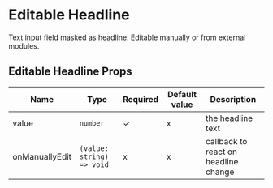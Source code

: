 # Editable Headline

Text input field masked as headline. Editable manually or from external modules.

<!-- STORY -->

## Editable Headline Props
| Name | Type | Required | Default value | Description
|------|------|----------|---------------|------------
|value | `number` | ✓ | x | the headline text
|onManuallyEdit | `(value: string) => void` | x | x | callback to react on headline change
